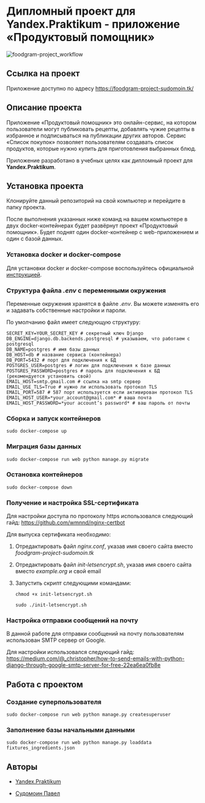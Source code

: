 # Дипломный проект для Yandex.Praktikum - приложение «Продуктовый помощник»

![foodgram-project_workflow](https://github.com/pavel-sudomoin/foodgram-project/workflows/foodgram-project_workflow/badge.svg)

## Ссылка на проект

Приложение доступно по адресу https://foodgram-project-sudomoin.tk/

## Описание проекта

Приложение «Продуктовый помощник» это онлайн-сервис, на котором пользователи могут публиковать рецепты, добавлять чужие рецепты в избранное и подписываться на публикации других авторов. Сервис «Список покупок» позволяет пользователям создавать список продуктов, которые нужно купить для приготовления выбранных блюд.

Приложение разработано в учебных целях как дипломный проект для **Yandex.Praktikum**.

## Установка проекта

Клонируйте данный репозиторий на свой компьютер и перейдите в папку проекта.

После выполнения указанных ниже команд на вашем компьютере в двух docker-контейнерах будет развёрнут проект «Продуктовый помощник». Будет поднят один docker-контейнер с web-приложением и один с базой данных.

### Установка docker и docker-compose

Для установки docker и docker-compose воспользуйтесь официальной [инструкцией](https://docs.docker.com/get-docker/).

### Структура файла *.env* с переменными окружения

Переменные окружения хранятся в файле *.env*. Вы можете изменять его и задавать собственные настройки и пароли.

По умолчанию файл имеет следующую структуру:

```
SECRET_KEY=YOUR_SECRET_KEY # секретный ключ Django
DB_ENGINE=django.db.backends.postgresql # указываем, что работаем с postgresql
DB_NAME=postgres # имя базы данных
DB_HOST=db # название сервиса (контейнера)
DB_PORT=5432 # порт для подключения к БД
POSTGRES_USER=postgres # логин для подключения к базе данных
POSTGRES_PASSWORD=postgres # пароль для подключения к БД (рекомендуется установить свой)
EMAIL_HOST=smtp.gmail.com # ссылка на smtp сервер
EMAIL_USE_TLS=True # нужно ли использовать протокол TLS
EMAIL_PORT=587 # 587 порт используется если активирован протокол TLS
EMAIL_HOST_USER=*your_account@gmail.com* # ваша почта
EMAIL_HOST_PASSWORD=*your account’s password* # ваш пароль от почты
```

### Сборка и запуск контейнеров

<pre><code>sudo docker-compose up</code></pre>

### Миграция базы данных

<pre><code>sudo docker-compose run web python manage.py migrate</code></pre>

### Остановка контейнеров

<pre><code>sudo docker-compose down</code></pre>

### Получение и настройка SSL-сертификата

Для настройки доступа по протоколу https использовался следующий гайд: https://github.com/wmnnd/nginx-certbot

Для выпуска сертификата необходимо:

1. Отредактировать файл *nginx.conf*, указав имя своего сайта вместо *foodgram-project-sudomoin.tk*

2. Отредактировать файл *init-letsencrypt.sh*, указав имя своего сайта вместо *example.org* и свой email

3. Запустить скрипт следующими командами:
   <pre><code>chmod +x init-letsencrypt.sh</code></pre>
   <pre><code>sudo ./init-letsencrypt.sh</code></pre>

### Настройка отправки сообщений на почту

В данной работе для отправки сообщений на почту пользователям использован SMTP сервер от Google.

Для настройки использовался следующий гайд: https://medium.com/@_christopher/how-to-send-emails-with-python-django-through-google-smtp-server-for-free-22ea6ea0fb8e

## Работа с проектом

### Создание суперпользователя

<pre><code>sudo docker-compose run web python manage.py createsuperuser</code></pre>

### Заполнение базы начальными данными

<pre><code>sudo docker-compose run web python manage.py loaddata fixtures_ingredients.json</code></pre>

## Авторы

* [Yandex.Praktikum](https://praktikum.yandex.ru/)

* [Судомоин Павел](https://github.com/pavel-sudomoin/)

